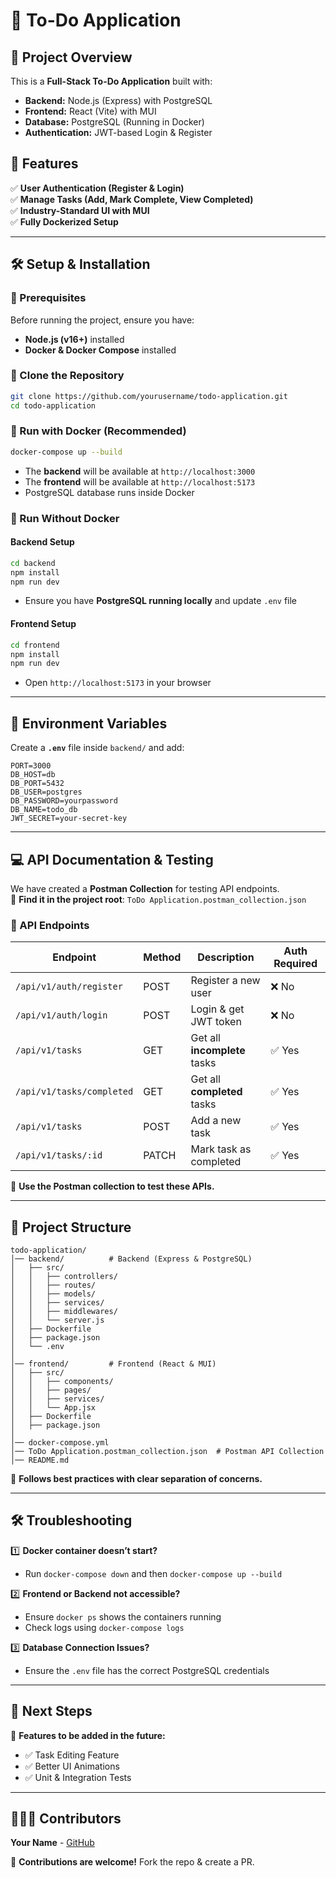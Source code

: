 # 📝 To-Do Application

## 📌 Project Overview  
This is a **Full-Stack To-Do Application** built with:  
- **Backend:** Node.js (Express) with PostgreSQL  
- **Frontend:** React (Vite) with MUI  
- **Database:** PostgreSQL (Running in Docker)  
- **Authentication:** JWT-based Login & Register  

## 🎯 Features  
✅ **User Authentication (Register & Login)**  
✅ **Manage Tasks (Add, Mark Complete, View Completed)**  
✅ **Industry-Standard UI with MUI**  
✅ **Fully Dockerized Setup**  

---

## 🛠️ **Setup & Installation**  

### **🔹 Prerequisites**  
Before running the project, ensure you have:  
- **Node.js (v16+)** installed  
- **Docker & Docker Compose** installed  

### **🔹 Clone the Repository**  
```bash
git clone https://github.com/yourusername/todo-application.git
cd todo-application
```

### **🔹 Run with Docker (Recommended)**
```bash
docker-compose up --build
```
- The **backend** will be available at `http://localhost:3000`  
- The **frontend** will be available at `http://localhost:5173`  
- PostgreSQL database runs inside Docker  

### **🔹 Run Without Docker**  
#### **Backend Setup**  
```bash
cd backend
npm install
npm run dev
```
- Ensure you have **PostgreSQL running locally** and update `.env` file  

#### **Frontend Setup**  
```bash
cd frontend
npm install
npm run dev
```
- Open `http://localhost:5173` in your browser  

---

## 🔑 **Environment Variables**  
Create a **`.env`** file inside `backend/` and add:  
```env
PORT=3000
DB_HOST=db
DB_PORT=5432
DB_USER=postgres
DB_PASSWORD=yourpassword
DB_NAME=todo_db
JWT_SECRET=your-secret-key
```

---

## 💻 **API Documentation & Testing**  
We have created a **Postman Collection** for testing API endpoints.  
📂 **Find it in the project root**: `ToDo Application.postman_collection.json`  

### **🔹 API Endpoints**
| Endpoint            | Method | Description                | Auth Required |
|---------------------|--------|----------------------------|--------------|
| `/api/v1/auth/register` | POST   | Register a new user       | ❌ No        |
| `/api/v1/auth/login`    | POST   | Login & get JWT token    | ❌ No        |
| `/api/v1/tasks`         | GET    | Get all **incomplete** tasks | ✅ Yes |
| `/api/v1/tasks/completed` | GET    | Get all **completed** tasks | ✅ Yes |
| `/api/v1/tasks`         | POST   | Add a new task           | ✅ Yes |
| `/api/v1/tasks/:id`     | PATCH  | Mark task as completed   | ✅ Yes |

🔹 **Use the Postman collection to test these APIs.**  

---

## 🚀 **Project Structure**  
```
todo-application/
│── backend/          # Backend (Express & PostgreSQL)
│   ├── src/
│   │   ├── controllers/
│   │   ├── routes/
│   │   ├── models/
│   │   ├── services/
│   │   ├── middlewares/
│   │   └── server.js
│   ├── Dockerfile
│   ├── package.json
│   └── .env
│
│── frontend/         # Frontend (React & MUI)
│   ├── src/
│   │   ├── components/
│   │   ├── pages/
│   │   ├── services/
│   │   └── App.jsx
│   ├── Dockerfile
│   ├── package.json
│
│── docker-compose.yml
│── ToDo Application.postman_collection.json  # Postman API Collection
│── README.md
```
🔹 **Follows best practices with clear separation of concerns.**  

---

## 🛠 **Troubleshooting**  

1️⃣ **Docker container doesn’t start?**  
- Run `docker-compose down` and then `docker-compose up --build`  

2️⃣ **Frontend or Backend not accessible?**  
- Ensure `docker ps` shows the containers running  
- Check logs using `docker-compose logs`  

3️⃣ **Database Connection Issues?**  
- Ensure the `.env` file has the correct PostgreSQL credentials  

---

## 🎯 **Next Steps**  
🚀 **Features to be added in the future:**  
- ✅ Task Editing Feature  
- ✅ Better UI Animations  
- ✅ Unit & Integration Tests  

---

## 👨‍👩‍👧 **Contributors**  
**Your Name** - [GitHub](https://github.com/yourusername)  

🙌 **Contributions are welcome!** Fork the repo & create a PR.  
```


 
